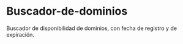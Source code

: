 # Buscador-de-dominios
Buscador de disponibilidad de dominios, con fecha de registro y de expiración.
